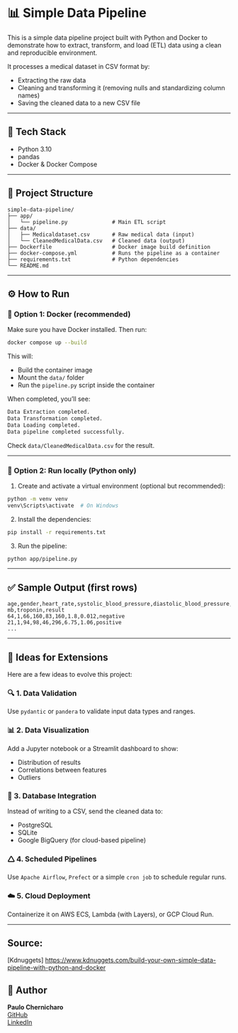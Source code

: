 # 📊 Simple Data Pipeline

This is a simple data pipeline project built with Python and Docker to demonstrate how to extract, transform, and load (ETL) data using a clean and reproducible environment.

It processes a medical dataset in CSV format by:

- Extracting the raw data
- Cleaning and transforming it (removing nulls and standardizing column names)
- Saving the cleaned data to a new CSV file

---

## 🧰 Tech Stack

- Python 3.10
- pandas
- Docker & Docker Compose

---

## 📁 Project Structure

```
simple-data-pipeline/
├── app/
│   └── pipeline.py              # Main ETL script
├── data/
│   ├── Medicaldataset.csv       # Raw medical data (input)
│   └── CleanedMedicalData.csv   # Cleaned data (output)
├── Dockerfile                   # Docker image build definition
├── docker-compose.yml           # Runs the pipeline as a container
├── requirements.txt             # Python dependencies
└── README.md
```

---

## ⚙️ How to Run

### 🔹 Option 1: Docker (recommended)

Make sure you have Docker installed. Then run:

```bash
docker compose up --build
```

This will:

- Build the container image
- Mount the `data/` folder
- Run the `pipeline.py` script inside the container

When completed, you’ll see:

```bash
Data Extraction completed.
Data Transformation completed.
Data Loading completed.
Data pipeline completed successfully.
```

Check `data/CleanedMedicalData.csv` for the result.

---

### 🔸 Option 2: Run locally (Python only)

1. Create and activate a virtual environment (optional but recommended):

```bash
python -m venv venv
venv\Scripts\activate  # On Windows
```

2. Install the dependencies:

```bash
pip install -r requirements.txt
```

3. Run the pipeline:

```bash
python app/pipeline.py
```

---

## ✅ Sample Output (first rows)

```csv
age,gender,heart_rate,systolic_blood_pressure,diastolic_blood_pressure,blood_sugar,ck-mb,troponin,result
64,1,66,160,83,160,1.8,0.012,negative
21,1,94,98,46,296,6.75,1.06,positive
...
```

---

## 🧠 Ideas for Extensions

Here are a few ideas to evolve this project:

### 🔍 1. **Data Validation**

Use `pydantic` or `pandera` to validate input data types and ranges.

### 📊 2. **Data Visualization**

Add a Jupyter notebook or a Streamlit dashboard to show:

- Distribution of results
- Correlations between features
- Outliers

### 📁 3. **Database Integration**

Instead of writing to a CSV, send the cleaned data to:

- PostgreSQL
- SQLite
- Google BigQuery (for cloud-based pipeline)

### 🛆 4. **Scheduled Pipelines**

Use `Apache Airflow`, `Prefect` or a simple `cron job` to schedule regular runs.

### ☁️ 5. **Cloud Deployment**

Containerize it on AWS ECS, Lambda (with Layers), or GCP Cloud Run.

---

## Source: 
[Kdnuggets] https://www.kdnuggets.com/build-your-own-simple-data-pipeline-with-python-and-docker

## 👤 Author

**Paulo Chernicharo**\
[GitHub](https://github.com/pchernic)\
[LinkedIn](https://www.linkedin.com/in/pchernic/)

